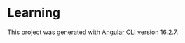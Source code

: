# Learning

This project was generated with [Angular CLI](https://github.com/angular/angular-cli) version 16.2.7.
